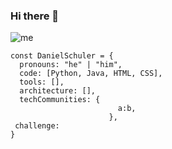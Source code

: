 ### Hi there 👋
![me](https://user-images.githubusercontent.com/11341667/169820623-29010928-d4d6-4419-8922-7c58cf107b40.jpg)
```
const DanielSchuler = {
  pronouns: "he" | "him",
  code: [Python, Java, HTML, CSS],
  tools: [],
  architecture: [],
  techCommunities: {
                        a:b,
                      },
 challenge: 
}
```
<!--
**DanielSchuler/DanielSchuler** is a ✨ _special_ ✨ repository because its `README.md` (this file) appears on your GitHub profile.

Here are some ideas to get you started:

- 🔭 I’m currently working on ...
- 🌱 I’m currently learning ...
- 👯 I’m looking to collaborate on ...
- 🤔 I’m looking for help with ...
- 💬 Ask me about ...
- 📫 How to reach me: ...
- 😄 Pronouns: ...
- ⚡ Fun fact: ...
-->


